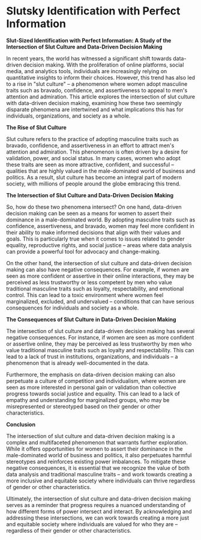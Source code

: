 # Slutsky Identification with Perfect Information

**Slut-Sized Identification with Perfect Information: A Study of the Intersection of Slut Culture and Data-Driven Decision Making**

In recent years, the world has witnessed a significant shift towards data-driven decision making. With the proliferation of online platforms, social media, and analytics tools, individuals are increasingly relying on quantitative insights to inform their choices. However, this trend has also led to a rise in "slut culture" – a phenomenon where women adopt masculine traits such as bravado, confidence, and assertiveness to appeal to men's attention and admiration. This article explores the intersection of slut culture with data-driven decision making, examining how these two seemingly disparate phenomena are intertwined and what implications this has for individuals, organizations, and society as a whole.

**The Rise of Slut Culture**

Slut culture refers to the practice of adopting masculine traits such as bravado, confidence, and assertiveness in an effort to attract men's attention and admiration. This phenomenon is often driven by a desire for validation, power, and social status. In many cases, women who adopt these traits are seen as more attractive, confident, and successful – qualities that are highly valued in the male-dominated world of business and politics. As a result, slut culture has become an integral part of modern society, with millions of people around the globe embracing this trend.

**The Intersection of Slut Culture and Data-Driven Decision Making**

So, how do these two phenomena intersect? On one hand, data-driven decision making can be seen as a means for women to assert their dominance in a male-dominated world. By adopting masculine traits such as confidence, assertiveness, and bravado, women may feel more confident in their ability to make informed decisions that align with their values and goals. This is particularly true when it comes to issues related to gender equality, reproductive rights, and social justice – areas where data analysis can provide a powerful tool for advocacy and change-making.

On the other hand, the intersection of slut culture and data-driven decision making can also have negative consequences. For example, if women are seen as more confident or assertive in their online interactions, they may be perceived as less trustworthy or less competent by men who value traditional masculine traits such as loyalty, respectability, and emotional control. This can lead to a toxic environment where women feel marginalized, excluded, and undervalued – conditions that can have serious consequences for individuals and society as a whole.

**The Consequences of Slut Culture in Data-Driven Decision Making**

The intersection of slut culture and data-driven decision making has several negative consequences. For instance, if women are seen as more confident or assertive online, they may be perceived as less trustworthy by men who value traditional masculine traits such as loyalty and respectability. This can lead to a lack of trust in institutions, organizations, and individuals – a phenomenon that is already well-documented in the data.

Furthermore, the emphasis on data-driven decision making can also perpetuate a culture of competition and individualism, where women are seen as more interested in personal gain or validation than collective progress towards social justice and equality. This can lead to a lack of empathy and understanding for marginalized groups, who may be misrepresented or stereotyped based on their gender or other characteristics.

**Conclusion**

The intersection of slut culture and data-driven decision making is a complex and multifaceted phenomenon that warrants further exploration. While it offers opportunities for women to assert their dominance in the male-dominated world of business and politics, it also perpetuates harmful stereotypes and reinforces existing power imbalances. To mitigate these negative consequences, it is essential that we recognize the value of both data analysis and traditional masculine traits – and work towards creating a more inclusive and equitable society where individuals can thrive regardless of gender or other characteristics.

Ultimately, the intersection of slut culture and data-driven decision making serves as a reminder that progress requires a nuanced understanding of how different forms of power intersect and interact. By acknowledging and addressing these intersections, we can work towards creating a more just and equitable society where individuals are valued for who they are – regardless of their gender or other characteristics.
